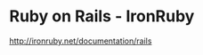 <!--
id: 261339241
link: http://kevinisom.info/post/261339241/ruby-on-rails-ironruby
slug: ruby-on-rails-ironruby
date: Sun Nov 29 2009 13:34:36 GMT+1300 (NZDT)
raw: {"blog_name":"kevinisom","id":261339241,"post_url":"http://kevinisom.info/post/261339241/ruby-on-rails-ironruby","slug":"ruby-on-rails-ironruby","type":"link","date":"2009-11-29 00:34:36 GMT","timestamp":1259454876,"state":"published","format":"html","reblog_key":"go309d3S","tags":[],"short_url":"http://tmblr.co/Zw68YyFaxXf","highlighted":[],"feed_item":"http://ironruby.net/documentation/rails","from_feed_id":"650234","note_count":0,"title":"Ruby on Rails - IronRuby","url":"http://ironruby.net/documentation/rails","description":""}
publish: 2009-11-029
tags: 
title: Ruby on Rails - IronRuby
-->


Ruby on Rails - IronRuby
========================

<http://ironruby.net/documentation/rails>

